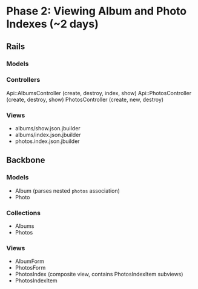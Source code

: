 # Phase 2: Viewing Album and Photo Indexes (~2 days)

## Rails
### Models

### Controllers
Api::AlbumsController (create, destroy, index, show)
Api::PhotosController (create, destroy, show)
PhotosController (create, new, destroy)

### Views
* albums/show.json.jbuilder
* albums/index.json.jbuilder
* photos.index.json.jbuilder

## Backbone
### Models
* Album (parses nested `photos` association)
* Photo

### Collections
* Albums
* Photos

### Views
* AlbumForm
* PhotosForm
* PhotosIndex (composite view, contains PhotosIndexItem subviews)
* PhotosIndexItem
